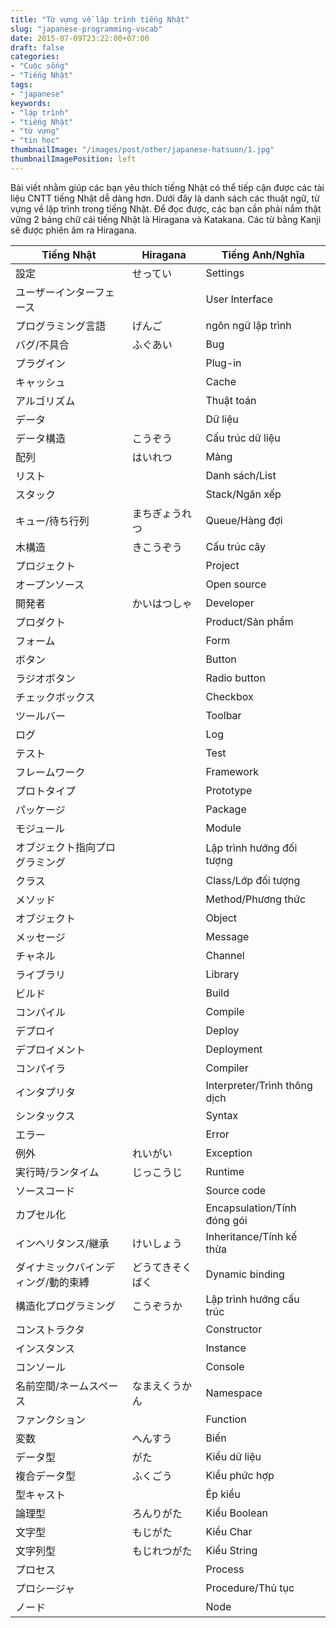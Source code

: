 ```yaml
---
title: "Từ vựng về lập trình tiếng Nhật"
slug: "japanese-programming-vocab"
date: 2015-07-09T23:22:00+07:00
draft: false
categories:
- "Cuộc sống"
- "Tiếng Nhật"
tags:
- "japanese"
keywords:
- "lập trình"
- "tiếng Nhật"
- "từ vựng"
- "tin học"
thumbnailImage: "/images/post/other/japanese-hatsuon/1.jpg"
thumbnailImagePosition: left
---
```


Bài viết nhằm giúp các bạn yêu thích tiếng Nhật có thể tiếp cận được các tài liệu CNTT tiếng Nhật dễ dàng hơn. Dưới đây là danh sách các thuật ngữ, từ vựng về lập trình trong tiếng Nhật. Để đọc được, các bạn cần phải nắm thật vững 2 bảng chữ cái tiếng Nhật là Hiragana và Katakana. Các từ bằng Kanji sẽ được phiên âm ra Hiragana.

<!--more-->

|Tiếng Nhật|Hiragana|Tiếng Anh/Nghĩa|
|---|---|---|
|設定|せってい|Settings|
|ユーザーインターフェース||User Interface|
|プログラミング言語|げんご|ngôn ngữ lập trình|
|バグ/不具合|ふぐあい|Bug|
|プラグイン||Plug-in|
|キャッシュ||Cache|
|アルゴリズム||Thuật toán|
|データ||Dữ liệu|
|データ構造|こうぞう|Cấu trúc dữ liệu|
|配列|はいれつ|Mảng|
|リスト||Danh sách/List|
|スタック||Stack/Ngăn xếp|
|キュー/待ち行列|まちぎょうれつ|Queue/Hàng đợi|
|木構造|きこうぞう|Cấu trúc cây|
|プロジェクト||Project|
|オープンソース||Open source|
|開発者|かいはつしゃ|Developer|
|プロダクト||Product/Sản phẩm|
|フォーム||Form|
|ボタン||Button|
|ラジオボタン||Radio button|
|チェックボックス||Checkbox|
|ツールバー||Toolbar|
|ログ||Log|
|テスト||Test|
|フレームワーク||Framework|
|プロトタイプ||Prototype|
|パッケージ||Package|
|モジュール||Module|
|オブジェクト指向プログラミング||Lập trình hướng đối tượng|
|クラス||Class/Lớp đối tượng|
|メソッド||Method/Phương thức|
|オブジェクト||Object|
|メッセージ||Message|
|チャネル||Channel|
|ライブラリ||Library|
|ビルド||Build|
|コンパイル||Compile|
|デプロイ||Deploy|
|デプロイメント||Deployment|
|コンパイラ||Compiler|
|インタプリタ||Interpreter/Trình thông dịch|
|シンタックス||Syntax|
|エラー||Error|
|例外|れいがい|Exception|
|実行時/ランタイム|じっこうじ|Runtime|
|ソースコード||Source code|
|カプセル化||Encapsulation/Tính đóng gói|
|インヘリタンス/継承|けいしょう|Inheritance/Tính kế thừa|
|ダイナミックバインディング/動的束縛|どうてきそくばく|Dynamic binding|
|構造化プログラミング|こうぞうか|Lập trình hướng cấu trúc|
|コンストラクタ||Constructor|
|インスタンス||Instance|
|コンソール||Console|
|名前空間/ネームスペース|なまえくうかん|Namespace|
|ファンクション||Function|
|変数|へんすう|Biến|
|データ型|がた|Kiểu dữ liệu|
|複合データ型|ふくごう|Kiểu phức hợp|
|型キャスト||Ép kiểu|
|論理型|ろんりがた|Kiểu Boolean|
|文字型|もじがた|Kiểu Char|
|文字列型|もじれつがた|Kiểu String|
|プロセス||Process|
|プロシージャ||Procedure/Thủ tục|
|ノード||Node|
